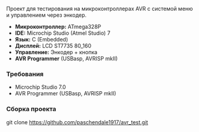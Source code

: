 Проект для тестирования  на микроконтроллерах AVR с системой меню и управлением через энкодер.

- **Микроконтроллер:** ATmega328P 
- **IDE:** Microchip Studio (Atmel Studio) 7
- **Язык:** C (Embedded)
- **Дисплей:** LCD ST7735 80_160
- **Управление:** Энкодер + кнопка
- **AVR Programmer** (USBasp, AVRISP mkII)

### Требования
- Microchip Studio 7.0
- AVR Programmer (USBasp, AVRISP mkII)

### Сборка проекта
git clone https://github.com/paschendale1917/avr_test.git

